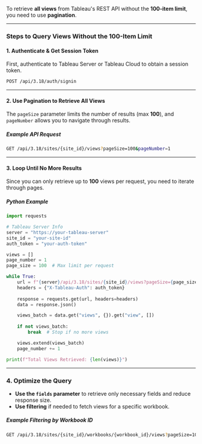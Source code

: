 To retrieve **all views** from Tableau's REST API without the **100-item limit**, you need to use **pagination**.

---

### **Steps to Query Views Without the 100-Item Limit**

#### **1. Authenticate & Get Session Token**
First, authenticate to Tableau Server or Tableau Cloud to obtain a session token.

```bash
POST /api/3.18/auth/signin
```

---

#### **2. Use Pagination to Retrieve All Views**
The `pageSize` parameter limits the number of results (max **100**), and `pageNumber` allows you to navigate through results.

##### **Example API Request**
```bash
GET /api/3.18/sites/{site_id}/views?pageSize=100&pageNumber=1
```

---

#### **3. Loop Until No More Results**
Since you can only retrieve up to **100** views per request, you need to iterate through pages.

##### **Python Example**
```python
import requests

# Tableau Server Info
server = "https://your-tableau-server"
site_id = "your-site-id"
auth_token = "your-auth-token"

views = []
page_number = 1
page_size = 100  # Max limit per request

while True:
    url = f"{server}/api/3.18/sites/{site_id}/views?pageSize={page_size}&pageNumber={page_number}"
    headers = {"X-Tableau-Auth": auth_token}
    
    response = requests.get(url, headers=headers)
    data = response.json()

    views_batch = data.get("views", {}).get("view", [])
    
    if not views_batch:
        break  # Stop if no more views

    views.extend(views_batch)
    page_number += 1

print(f"Total Views Retrieved: {len(views)}")
```

---

### **4. Optimize the Query**
- **Use the `fields` parameter** to retrieve only necessary fields and reduce response size.
- **Use filtering** if needed to fetch views for a specific workbook.

##### **Example Filtering by Workbook ID**
```bash
GET /api/3.18/sites/{site_id}/workbooks/{workbook_id}/views?pageSize=100&pageNumber=1
```
